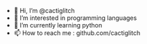 - 👋 Hi, I’m @cactiglitch
- 👀 I’m interested in programming languages
- 🌱 I’m currently learning python
- 📫 How to reach me : github.com/cactiglitch

<!---
cactiglitch/cactiglitch is a ✨ special ✨ repository because its `README.md` (this file) appears on your GitHub profile.
You can click the Preview link to take a look at your changes.
--->
